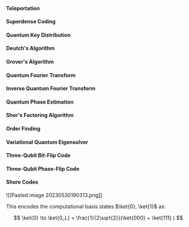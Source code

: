 #### Teleportation

#### Superdense Coding

#### Quantum Key Distribution

#### Deutch's Algorithm


#### Grover's Algorithm

#### Quantum Fourier Transform

#### Inverse Quantum Fourier Transform

#### Quantum Phase Estimation

#### Shor's Factoring Algorithm

#### Order Finding

#### Variational Quantum Eigensolver

#### Three-Qubit Bit-Flip Code

#### Three-Qubit Phase-Flip Code

#### Shore Codes

![[Pasted image 20230530190313.png]]

This encodes the computational basis states $\ket{0}, \ket{1}$ as:

$$
\ket{0} \to \ket{0_L} = \frac{1}{2\sqrt{2}}(\ket{000} + \ket{111}  ) 
$$


